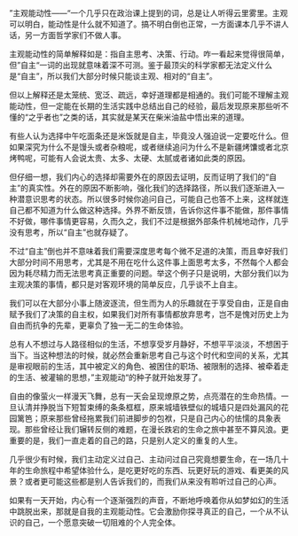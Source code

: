 ”主观能动性——“一个几乎只在政治课上提到的词，总是让人听得云里雾里。主观可以明白，能动性是什么就不知道了。搞不明白倒也正常，一方面课本几乎不讲人话，另一方面哲学家们不做人事。

主观能动性的简单解释如是：指自主思考、决策、行动。咋一看起来觉得很简单，但”自主“一词的出现就意味着深不可测。鉴于最顶尖的科学家都无法定义什么是“自主”，所以我们大部分时候只能谈主观、相对的“自主”。  

但以上解释还是太笼统、宽泛、疏远，幸好道理都是相通的。我们可能不理解主观能动性，但一定能在长期的生活实践中总结出自己的经验，最后发现原来那些听不懂的“之乎者也”之类的话，其实就是某天在柴米油盐中悟出来的道理。

有些人认为选择中午吃面条还是米饭就是自主，毕竟没人强迫说一定要吃什么。但如果深究为什么不是馒头或者杂粮呢，或者继续追问为什么不是新疆烤馕或者北京烤鸭呢，可能有人会说太贵、太多、太硬、太腻或者诸如此类的原因。


但仔细一想，我们内心的选择却需要外在的原因去证明，反而证明了我们的“自主”的真实性。外在的原因不断影响，强化我们的选择路径，所以我们逐渐进入一种潜意识思考的状态。所以很多时候你追问自己，可能自己也答不上来，这样就连自己都不知道为什么做这种选择。外界不断反馈，告诉你这件事不能做，那件事情不好做，哪件事情更容易，久而久之，我们不过是根据外部条件机械地动作，几乎没有思考，所以“自主”也就存疑了。


不过“自主”倒也并不意味着我们需要深度思考每个微不足道的决策，而且幸好我们大部分时间不用思考，尤其是不用在吃什么这件事上面思考太多，不然每个人都会因为耗尽精力而无法思考真正重要的问题。举这个例子只是说明，大部分我们以为主观决策的事情，都只是对客观环境的简单反应，几乎谈不上自主。

我们可以在大部分小事上随波逐流，但生而为人的乐趣就在于享受自由，正是自由赋予我们了决策的自主权，如果我们对所有事情都放弃思考，岂不是愧对历史上为自由而抗争的先辈，更辜负了独一无二的生命体验。

总有人不想过与人路径相似的生活，不想享受岁月静好，不想平平淡淡，不想困于当下。当这种想法的时候，就必然会重新思考自己与这个时代和空间的关系，尤其是审视眼前的生活，其中被定义的角色、被困住的职场、被限制的选择、被牵着走的生活、被灌输的思想，”主观能动“的种子就开始发芽了。

自由的像萤火一样漫天飞舞，总有一天会呈现燎原之势，点亮潜在的生命热情。一旦认清并挣脱当下短暂束缚的条条框框，原来城墙铁壁似的城墙只是四处漏风的花园篱笆；原来那些曾经拖累我们前进脚步的包袱，只是自己内心的怯懦的具象表现。那些曾经让我们辗转反侧的难题，在漫长跌宕的生命之旅中甚至不算风浪。更重要的是，我们一直走着的自己的路，只是别人定义的重复的人生。

几乎很少有时候，我们主动定义过自己、主动问过自己究竟想要生命，在一场几十年的生命旅程中希望体验什么，是吃更好吃的东西、玩更好玩的游戏、看更美的风景？或者更可能这些都是别人告诉我们的，而我们从来没有聆听过自己的心声。


如果有一天开始，内心有一个逐渐强烈的声音，不断地呼唤着你从如梦如幻的生活中跳脱出来，那就是自我的主观能动性。它会激励你探寻真正的自己，一个从不认识的自己，一个愿意突破一切阻难的个人完全体。